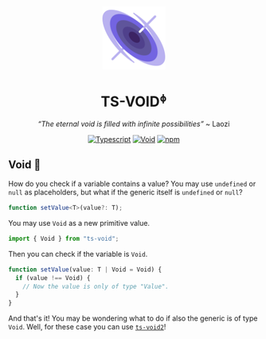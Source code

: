 <div align="center">
  
<img src="./void.png" width="25%" /><br>

<h1><b>TS-VOID</b><sup><small>&#632;</small></sup></h1>

<em>“The eternal void is filled with infinite possibilities”</em> ~ Laozi

[![Typescript](https://img.shields.io/badge/typescript-000?style=for-the-badge&logo=typescript&logoColor=white)](https://www.typescriptlang.org)
[![Void](https://img.shields.io/badge/void-000?style=for-the-badge&logo=ghost&logoColor=white)](/)
[![npm](https://img.shields.io/npm/v/ts-void?style=for-the-badge&color=000&labelColor=000)](http://npm.im/ts-void)

</div>

## Void 🔮

How do you check if a variable contains a value? You may use `undefined` or `null` as placeholders, but what if the generic itself is `undefined` or `null`?

```ts
function setValue<T>(value?: T);
```

You may use `Void` as a new primitive value.

```ts
import { Void } from "ts-void";
```

Then you can check if the variable is `Void`.

```ts
function setValue(value: T | Void = Void) {
  if (value !== Void) {
    // Now the value is only of type "Value".
  }
}
```

And that's it! You may be wondering what to do if also the generic is of type `Void`. Well, for these case you can use [`ts-void2`](https://www.youtube.com/watch?v=dQw4w9WgXcQ&ab_channel=RickAstley)!
